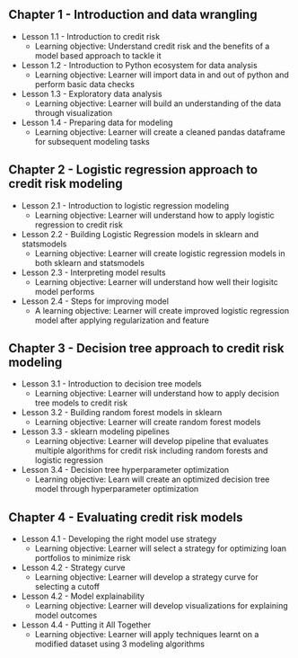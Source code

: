 ## Chapter 1 - Introduction and data wrangling
   * Lesson 1.1 - Introduction to credit risk
     * Learning objective: Understand credit risk and the benefits of a model based approach to tackle it
   * Lesson 1.2 - Introduction to Python ecosystem for data analysis
     * Learning objective: Learner will import data in and out of python and perform basic data checks
   * Lesson 1.3 - Exploratory data analysis
     * Learning objective: Learner will build an understanding of the data through visualization
   * Lesson 1.4 - Preparing data for modeling
     * Learning objective: Learner will create a cleaned pandas dataframe for subsequent modeling tasks
## Chapter 2 - Logistic regression approach to credit risk modeling
   * Lesson 2.1 - Introduction to logistic regression modeling
     * Learning objective: Learner will understand how to apply logistic regression to credit risk
   * Lesson 2.2 - Building Logistic Regression models in sklearn and statsmodels
     * Learning objective: Learner will create logistic regression models in both sklearn and statsmodels
   * Lesson 2.3 - Interpreting model results
     * Learning objective: Learner will understand how well their logisitc model performs
   * Lesson 2.4 - Steps for improving model
     * A learning objective: Learner will create improved logistic regression model after applying 
       regularization and feature 
## Chapter 3 - Decision tree approach to credit risk modeling
   * Lesson 3.1 - Introduction to decision tree models
     * Learning objective: Learner will understand how to apply decision tree models to credit risk
   * Lesson 3.2 - Building random forest models in sklearn
     * Learning objective: Learner will create random forest models
   * Lesson 3.3 - sklearn modeling pipelines
     * Learning objective: Learner will develop pipeline that evaluates multiple algorithms for credit risk
       including random forests and logistic regression
   * Lesson 3.4 - Decision tree hyperparameter optimization
     * Learning objective: Learn will create an optimized decision tree model through hyperparameter optimization
## Chapter 4 - Evaluating credit risk models
   * Lesson 4.1 - Developing the right model use strategy
      * Learning objective: Learner will select a strategy for optimizing loan portfolios to minimize risk
   * Lesson 4.2 - Strategy curve
     * Learning objective: Learner will develop a strategy curve for selecting a cutoff
   * Lesson 4.2 - Model explainability
     * Learning objective: Learner will develop visualizations for explaining model outcomes
   * Lesson 4.4 - Putting it All Together
     * Learning objective: Learner will apply techniques learnt on a modified dataset using 3 modeling algorithms
